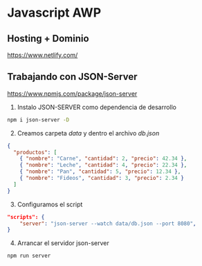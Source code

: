 # Javascript AWP

## Hosting + Dominio

<https://www.netlify.com/>

## Trabajando con JSON-Server

<https://www.npmjs.com/package/json-server>

1. Instalo JSON-SERVER como dependencia de desarrollo

```sh
npm i json-server -D
```

2. Creamos carpeta *data* y dentro el archivo *db.json*

```json
{
  "productos": [
    { "nombre": "Carne", "cantidad": 2, "precio": 42.34 },
    { "nombre": "Leche", "cantidad": 4, "precio": 22.34 },
    { "nombre": "Pan", "cantidad": 5, "precio": 12.34 },
    { "nombre": "Fideos", "cantidad": 3, "precio": 2.34 }
  ]
}
```

3. Configuramos el script

```json
"scripts": {
    "server": "json-server --watch data/db.json --port 8080",
}
```

4. Arrancar el servidor json-server

```sh
npm run server
```


